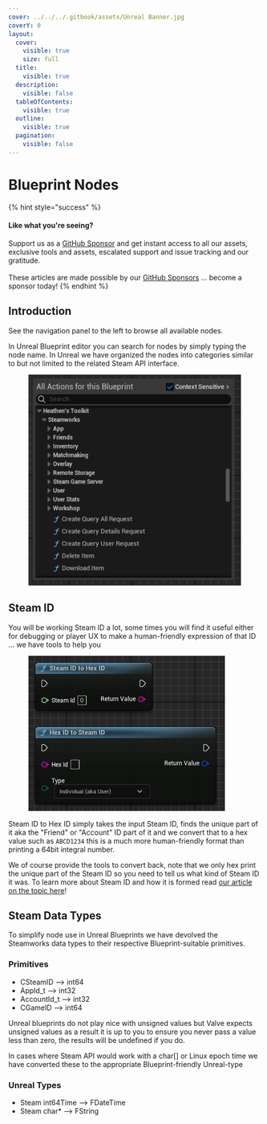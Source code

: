 ```yaml
---
cover: ../../../.gitbook/assets/Unreal Banner.jpg
coverY: 0
layout:
  cover:
    visible: true
    size: full
  title:
    visible: true
  description:
    visible: false
  tableOfContents:
    visible: true
  outline:
    visible: true
  pagination:
    visible: false
---
```


# Blueprint Nodes

{% hint style="success" %}
#### Like what you're seeing?

Support us as a [GitHub Sponsor](../../../become-a-sponsor/) and get instant access to all our assets, exclusive tools and assets, escalated support and issue tracking and our gratitude.\
\
These articles are made possible by our [GitHub Sponsors](../../../become-a-sponsor/) ... become a sponsor today!
{% endhint %}

## Introduction

See the navigation panel to the left to browse all available nodes.

In Unreal Blueprint editor you can search for nodes by simply typing the node name. In Unreal we have organized the nodes into categories similar to but not limited to the related Steam API interface.

<figure><img src="../../../.gitbook/assets/image (11) (1).png" alt=""><figcaption></figcaption></figure>

## Steam ID

You will be working Steam ID a lot, some times you will find it useful either for debugging or player UX to make a human-friendly expression of that ID ... we have tools to help you

<figure><img src="../../../.gitbook/assets/image (1) (1) (1) (1) (1) (1) (1) (1) (1) (1).png" alt=""><figcaption></figcaption></figure>

Steam ID to Hex ID simply takes the input Steam ID, finds the unique part of it aka the "Friend" or "Account" ID part of it and we convert that to a hex value such as `ABCD1234` this is a much more human-friendly format than printing a 64bit integral number.

We of course provide the tools to convert back, note that we only hex print the unique part of the Steam ID so you need to tell us what kind of Steam ID it was. To learn more about Steam ID and how it is formed read [our article on the topic here](../../../steam/csteamid.md)!

## Steam Data Types

To simplify node use in Unreal Blueprints we have devolved the Steamworks data types to their respective Blueprint-suitable primitives.&#x20;

### Primitives

* CSteamID --> int64
* AppId\_t --> int32
* AccountId\_t --> int32
* CGameID --> int64

Unreal blueprints do not play nice with unsigned values but Valve expects unsigned values as a result it is up to you to ensure you never pass a value less than zero, the results will be undefined if you do.

In cases where Steam API would work with a char\[] or Linux epoch time we have converted these to the appropriate Blueprint-friendly Unreal-type

### Unreal Types

* Steam int64Time --> FDateTime
* Steam char\* --> FString

